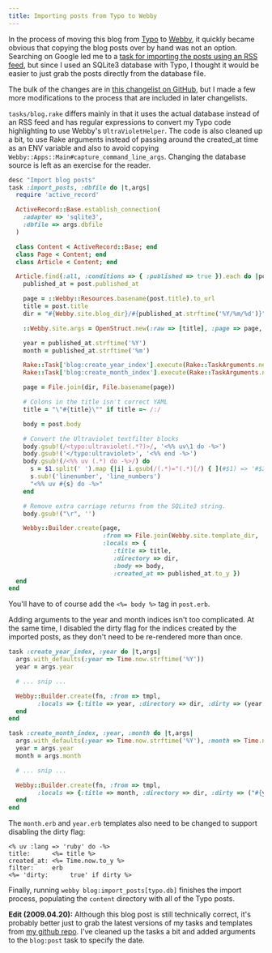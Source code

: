 ```yaml
---
title: Importing posts from Typo to Webby
---
```


In the process of moving this blog from [Typo](http://wiki.github.com/fdv/typo/) to [Webby](http://webby.rubyforge.org/), it quickly became obvious that copying the blog posts over by hand was not an option. Searching on Google led me to a [task for importing the posts using an RSS feed](http://www.locomotivation.com/blog/2008/11/21/migrating-to-webby.html), but since I used an SQLite3 database with Typo, I thought it would be easier to just grab the posts directly from the database file.

The bulk of the changes are in [this changelist on GitHub](http://github.com/kejadlen/the_alpha_newswire/commit/93ad250e9402355de5adcdcad6a36a9586bc0478), but I made a few more modifications to the process that are included in later changelists.

`tasks/blog.rake` differs mainly in that it uses the actual database instead of an RSS feed and has regular expressions to convert my Typo code highlighting to use Webby's `UltraVioletHelper`. The code is also cleaned up a bit, to use Rake arguments instead of passing around the created_at time as an ENV variable and also to avoid copying `Webby::Apps::Main#capture_command_line_args`. Changing the database source is left as an exercise for the reader.

```ruby
desc "Import blog posts"
task :import_posts, :dbfile do |t,args|
  require 'active_record'

  ActiveRecord::Base.establish_connection(
    :adapter => 'sqlite3',
    :dbfile => args.dbfile
  )

  class Content < ActiveRecord::Base; end
  class Page < Content; end
  class Article < Content; end

  Article.find(:all, :conditions => { :published => true }).each do |post|
    published_at = post.published_at

    page = ::Webby::Resources.basename(post.title).to_url
    title = post.title
    dir = "#{Webby.site.blog_dir}/#{published_at.strftime('%Y/%m/%d')}"

    ::Webby.site.args = OpenStruct.new(:raw => [title], :page => page, :title => title, :dir => '')

    year = published_at.strftime('%Y')
    month = published_at.strftime('%m')

    Rake::Task['blog:create_year_index'].execute(Rake::TaskArguments.new([:year], [year]))
    Rake::Task['blog:create_month_index'].execute(Rake::TaskArguments.new([:year, :month], [year, month]))

    page = File.join(dir, File.basename(page))

    # Colons in the title isn't correct YAML
    title = "\"#{title}\"" if title =~ /:/

    body = post.body

    # Convert the Ultraviolet textfilter blocks
    body.gsub!(/<typo:ultraviolet(.*?)>/, '<%% uv\1 do -%>')
    body.gsub!('</typo:ultraviolet>', '<%% end -%>')
    body.gsub!(/<%% uv (.*) do -%>/) do
      s = $1.split(' ').map {|i| i.gsub(/(.*)="(.*)[/) { ](#$1) => '#$2'" }}.join(', ')
      s.sub!('linenumber', 'line_numbers')
      "<%% uv #{s} do -%>"
    end

    # Remove extra carriage returns from the SQLite3 string.
    body.gsub!("\r", '')

    Webby::Builder.create(page,
                          :from => File.join(Webby.site.template_dir, 'blog', 'post.erb'),
                          :locals => {
                             :title => title,
                             :directory => dir,
                             :body => body,
                             :created_at => published_at.to_y })
  end
end
```

You'll have to of course add the `<%= body %>` tag in `post.erb`.

Adding arguments to the year and month indices isn't too complicated. At the same time, I disabled the dirty flag for the indices created by the imported posts, as they don't need to be re-rendered more than once.

```ruby
task :create_year_index, :year do |t,args|
  args.with_defaults(:year => Time.now.strftime('%Y'))
  year = args.year

  # ... snip ...

  Webby::Builder.create(fn, :from => tmpl,
        :locals => {:title => year, :directory => dir, :dirty => (year == Time.now.strftime('%Y'))})
  end
end
```

```ruby
task :create_month_index, :year, :month do |t,args|
  args.with_defaults(:year => Time.now.strftime('%Y'), :month => Time.now.strftime('%m'))
  year = args.year
  month = args.month

  # ... snip ...

  Webby::Builder.create(fn, :from => tmpl,
        :locals => {:title => month, :directory => dir, :dirty => ("#{year}.#{month}" == Time.now.strftime('%Y.%m'))})
  end
end
```

The `month.erb` and `year.erb` templates also need to be changed to support disabling the dirty flag:

```erb
<% uv :lang => 'ruby' do -%>
title:      <%= title %>
created_at: <%= Time.now.to_y %>
filter:     erb
<%= 'dirty:      true' if dirty %>
```

Finally, running `webby blog:import_posts[typo.db]` finishes the import process, populating the `content` directory with all of the Typo posts.

**Edit (2009.04.20):** Although this blog post is still technically correct, it's probably better just to grab the latest versions of my tasks and templates from [my github repo](http://github.com/kejadlen/the_alpha_newswire/tree/master). I've cleaned up the tasks a bit and added arguments to the `blog:post` task to specify the date.

